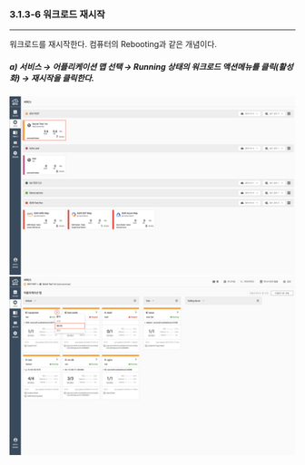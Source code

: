 ### 3.1.3-6 워크로드 재시작

---

워크로드를 재시작한다. 컴퓨터의 Rebooting과 같은 개념이다.

##### a\) 서비스 → 어플리케이션 맵 선택 → Running 상태의 워크로드 액션메뉴를 클릭\(활성화\) → 재시작을 클릭한다. 
![](/assets/KR/3.0.0/3.1.3-6_1.png)![](/assets/KR/3.0.0/3.1.3-6_2.png)



